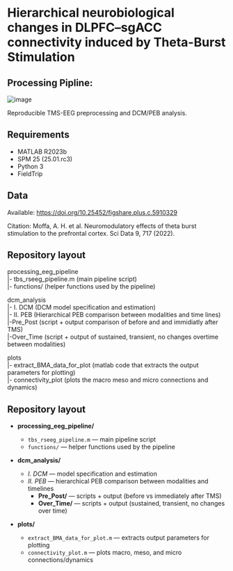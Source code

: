 # Hierarchical neurobiological changes in DLPFC–sgACC connectivity induced by Theta-Burst Stimulation

## Processing Pipline:
![image](https://github.com/user-attachments/assets/4af15c6e-61ee-47ba-b1f7-6d4d611ba84f)




Reproducible TMS-EEG preprocessing and DCM/PEB analysis.

## Requirements
- MATLAB R2023b
- SPM 25 (25.01.rc3)
- Python 3
- FieldTrip 


## Data
Available: https://doi.org/10.25452/figshare.plus.c.5910329

Citation: Moffa, A. H. et al. Neuromodulatory effects of theta burst stimulation to the prefrontal cortex. Sci Data 9, 717 (2022).

## Repository layout
processing_eeg_pipeline  
|-  tbs_rseeg_pipeline.m          (main pipeline script)  
|-  functions/                     (helper functions used by the pipeline)

dcm_analysis  
|-  I. DCM (DCM model specification and estimation)  
|-  II. PEB (Hierarchical PEB comparison between modalities and time lines)  
     |-Pre_Post (script + output comparison of before and and immidiatly after TMS)   
     |-Over_Time (script + output of sustained, transient, no changes overtime between modalities)  

plots   
|- extract_BMA_data_for_plot (matlab code that extracts the output parameters for plotting)   
|- connectivity_plot (plots the macro meso and micro connections and dynamics)  

## Repository layout

- **processing_eeg_pipeline/**
  - `tbs_rseeg_pipeline.m` — main pipeline script  
  - `functions/` — helper functions used by the pipeline  

- **dcm_analysis/**
  - *I. DCM* — model specification and estimation  
  - *II. PEB* — hierarchical PEB comparison between modalities and timelines  
    - **Pre_Post/** — scripts + output (before vs immediately after TMS)  
    - **Over_Time/** — scripts + output (sustained, transient, no changes over time)  

- **plots/**
  - `extract_BMA_data_for_plot.m` — extracts output parameters for plotting  
  - `connectivity_plot.m` — plots macro, meso, and micro connections/dynamics  

